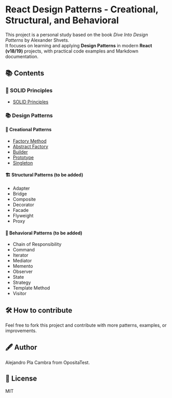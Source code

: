 # React Design Patterns - Creational, Structural, and Behavioral

This project is a personal study based on the book *Dive Into Design Patterns* by Alexander Shvets.  
It focuses on learning and applying **Design Patterns** in modern **React (v18/19)** projects, with practical code examples and Markdown documentation.

## 📚 Contents

### 🧱 SOLID Principles

- [SOLID Principles](./docs/solid-principles.md)

### 📚 Design Patterns

#### 🔨 Creational Patterns
- [Factory Method](./docs/creational/factory-method.md)
- [Abstract Factory](./docs/creational/abstract-factory.md)
- [Builder](./docs/creational/builder.md)
- [Prototype](./docs/creational/prototype.md)
- [Singleton](./docs/creational/singleton.md)

#### 🏗️ Structural Patterns (to be added)
- Adapter
- Bridge
- Composite
- Decorator
- Facade
- Flyweight
- Proxy

#### 🔄 Behavioral Patterns (to be added)
- Chain of Responsibility
- Command
- Iterator
- Mediator
- Memento
- Observer
- State
- Strategy
- Template Method
- Visitor

## 🛠️ How to contribute

Feel free to fork this project and contribute with more patterns, examples, or improvements.

## 🖋️ Author

Alejandro Pla Cambra from OpositaTest.

## 🌟 License

MIT